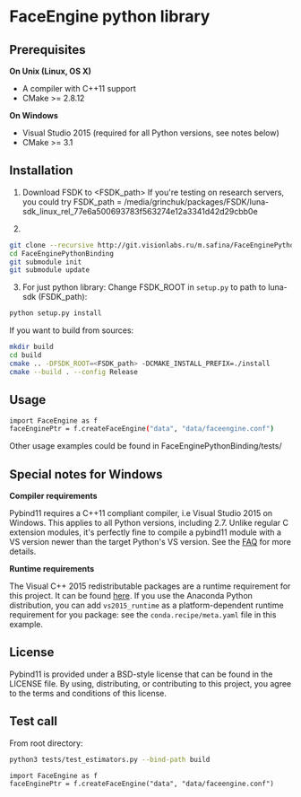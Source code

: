 # FaceEngine python library


## Prerequisites

**On Unix (Linux, OS X)**

* A compiler with C++11 support
* CMake >= 2.8.12

**On Windows**

* Visual Studio 2015 (required for all Python versions, see notes below)
* CMake >= 3.1


## Installation

1. Download FSDK to <FSDK_path>
If you're testing on research servers, you could try
FSDK_path = /media/grinchuk/packages/FSDK/luna-sdk_linux_rel_77e6a500693783f563274e12a3341d42d29cbb0e

2. 

```bash
git clone --recursive http://git.visionlabs.ru/m.safina/FaceEnginePythonBinding.git
cd FaceEnginePythonBinding
git submodule init
git submodule update
```
3. For just python library:
Change FSDK_ROOT in `setup.py` to path to luna-sdk (FSDK_path):

```bash
python setup.py install 
```

If you want to build from sources:
```bash
mkdir build
cd build
cmake .. -DFSDK_ROOT=<FSDK_path> -DCMAKE_INSTALL_PREFIX=./install
cmake --build . --config Release
```

## Usage

```bash
import FaceEngine as f
faceEnginePtr = f.createFaceEngine("data", "data/faceengine.conf")
```
Other usage examples could be found in FaceEnginePythonBinding/tests/


## Special notes for Windows

**Compiler requirements**

Pybind11 requires a C++11 compliant compiler, i.e Visual Studio 2015 on Windows.
This applies to all Python versions, including 2.7. Unlike regular C extension
modules, it's perfectly fine to compile a pybind11 module with a VS version newer
than the target Python's VS version. See the [FAQ] for more details.

**Runtime requirements**

The Visual C++ 2015 redistributable packages are a runtime requirement for this
project. It can be found [here][vs2015_runtime]. If you use the Anaconda Python
distribution, you can add `vs2015_runtime` as a platform-dependent runtime
requirement for you package: see the `conda.recipe/meta.yaml` file in this example.

## License

Pybind11 is provided under a BSD-style license that can be found in the LICENSE
file. By using, distributing, or contributing to this project, you agree to the
terms and conditions of this license.


## Test call

From root directory:

```bash
python3 tests/test_estimators.py --bind-path build
```

```python3
import FaceEngine as f
faceEnginePtr = f.createFaceEngine("data", "data/faceengine.conf")
```


[FAQ]: http://pybind11.rtfd.io/en/latest/faq.html#working-with-ancient-visual-studio-2009-builds-on-windows
[vs2015_runtime]: https://www.microsoft.com/en-us/download/details.aspx?id=48145
